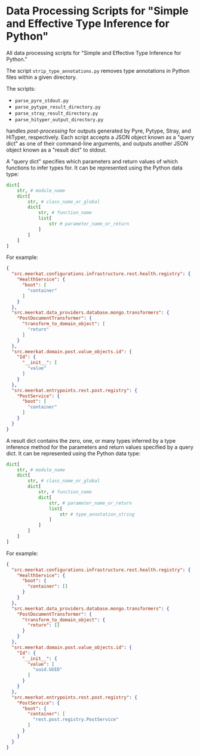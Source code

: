 # Data Processing Scripts for "Simple and Effective Type Inference for Python"

All data processing scripts for "Simple and Effective Type Inference for Python."

The script `strip_type_annotations.py` removes type annotations in Python files within a given directory.

The scripts:

- `parse_pyre_stdout.py`
- `parse_pytype_result_directory.py`
- `parse_stray_result_directory.py`
- `parse_hityper_output_directory.py`

handles *post-processing* for outputs generated by Pyre, Pytype, Stray, and HiTyper, respectively. Each script accepts a JSON object known as a "query dict" as one of their command-line arguments, and outputs another JSON object known as a "result dict" to stdout.

A "query dict" specifies which parameters and return values of which functions to infer types for. It can be represented using the Python data type:

```python
dict[
    str, # module_name
    dict[
        str, # class_name_or_global
        dict[
            str, # function_name
            list[
                str # parameter_name_or_return
            ]
        ]
    ]
]
```

For example:

```json
{
  "src.meerkat.configurations.infrastructure.rest.health.registry": {
    "HealthService": {
      "boot": [
        "container"
      ]
    }
  },
  "src.meerkat.data_providers.database.mongo.transformers": {
    "PostDocumentTransformer": {
      "transform_to_domain_object": [
        "return"
      ]
    }
  },
  "src.meerkat.domain.post.value_objects.id": {
    "Id": {
      "__init__": [
        "value"
      ]
    }
  },
  "src.meerkat.entrypoints.rest.post.registry": {
    "PostService": {
      "boot": [
        "container"
      ]
    }
  }
}
```

A result dict contains the zero, one, or many types inferred by a type inference method for the parameters and return values specified by a query dict. It can be represented using the Python data type:

```python
dict[
    str, # module_name
    dict[
        str, # class_name_or_global
        dict[
            str, # function_name
            dict[
                str, # parameter_name_or_return
                list[
                    str # type_annotation_string
                ]
            ]
        ]
    ]
]
```

For example:

```json
{
  "src.meerkat.configurations.infrastructure.rest.health.registry": {
    "HealthService": {
      "boot": {
        "container": []
      }
    }
  },
  "src.meerkat.data_providers.database.mongo.transformers": {
    "PostDocumentTransformer": {
      "transform_to_domain_object": {
        "return": []
      }
    }
  },
  "src.meerkat.domain.post.value_objects.id": {
    "Id": {
      "__init__": {
        "value": [
          "uuid.UUID"
        ]
      }
    }
  },
  "src.meerkat.entrypoints.rest.post.registry": {
    "PostService": {
      "boot": {
        "container": [
          "rest.post.registry.PostService"
        ]
      }
    }
  }
}
```

